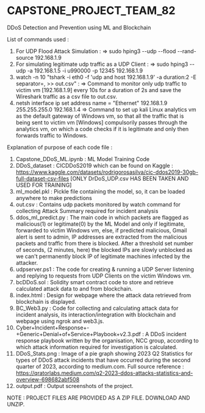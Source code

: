 # CAPSTONE_PROJECT_TEAM_82
DDoS Detection and Prevention using ML and Blockchain

List of commands used : 
1) For UDP Flood Attack Simulation :
=> sudo hping3 --udp --flood --rand-source 192.168.1.9
2) For simulating legitimate udp traffic as a UDP Client :
=> sudo hping3 --udp -a 192.168.1.5 -i u990000 -p 12345 192.168.1.9
3) watch -n 10 "tshark -i eth0 -f 'udp and host 192.168.1.9' -a duration:2 -E separator=, >> out.csv" :
=> Command to monitor only udp traffic to victim vm [192.168.1.9] every 10s for a duration of 2s and save the Wireshark traffic as a csv file to out.csv.
4) netsh interface ip set address name = "Ethernet" 192.168.1.9 255.255.255.0 192.168.1.4
=> Command to set up kali Linux analytics vm as the default gateway of Windows vm, so that all the traffic that is being sent to victim vm [Windows] compulsorily passes through the analytics vm, on which a code checks if it is legitimate and only then forwards traffic to Windows. 

Explanation of purpose of each code file : 
1) Capstone_DDoS_ML.ipynb : ML Model Training Code
2) DDoS_dataset : CICDDoS2019 which can be found on Kaggle : https://www.kaggle.com/datasets/rodrigorosasilva/cic-ddos2019-30gb-full-dataset-csv-files
[ONLY DrDoS_UDP.csv HAS BEEN TAKEN AND USED FOR TRAINING]
3) ml_model.pkl : Pickle file containing the model, so, it can be loaded anywhere to make predictions
4) out.csv : Contains udp packets monitored by watch command for collecting Attack Summary required for incident analysis
5) ddos_ml_predict.py : The main code in which packets are flagged as malicious(1) or legitimate(0) by the ML Model and only if legitimate, forwarded to victim Windows vm, else, if predicted malicious, Gmail alert is sent to admin, IP addresses are extracted from the malicious packets and traffic from there is blocked. After a threshold set number of seconds, (2 minutes, here) the blocked IPs are slowly unblocked as we can't permanently block IP of legitimate machines infected by the attacker.
6) udpserver.ps1 : The code for creating & running a UDP Server listening and replying to requests from UDP Clients on the victim Windows vm.
7) bcDDoS.sol : Solidity smart contract code to store and retrieve calculated attack data to and from blockchain.
8) index.html : Design for webpage where the attack data retrieved from blockchain is displayed.
9) BC_Web3.py : Code for collecting and calculating attack data for incident analysis, its interaction/integration with blockchain and webpage using ngrok and web3.js. 
10) Cyber+Incident+Response+-+Generic+Denial+of+Service+Playbook+v2.3.pdf : A DDoS incident response playbook written by the organisation, NCC group, according to which attack information required for investigation is calculated.   
11) DDoS_Stats.png : Image of a pie graph showing 2023 Q2 Statistics for types of DDoS attack incidents that have occurred during the second quarter of 2023, according to medium.com. Full source reference : https://qratorlabs.medium.com/q2-2023-ddos-attacks-statistics-and-overview-698682abf508
12) output.pdf : Output screenshots of the project.

NOTE : PROJECT FILES ARE PROVIDED AS A ZIP FILE. DOWNLOAD AND UNZIP.
